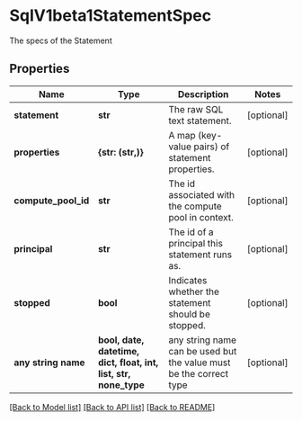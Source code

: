 # SqlV1beta1StatementSpec

The specs of the Statement

## Properties
Name | Type | Description | Notes
------------ | ------------- | ------------- | -------------
**statement** | **str** | The raw SQL text statement. | [optional] 
**properties** | **{str: (str,)}** | A map (key-value pairs) of statement properties. | [optional] 
**compute_pool_id** | **str** | The id associated with the compute pool in context. | [optional] 
**principal** | **str** | The id of a principal this statement runs as. | [optional] 
**stopped** | **bool** | Indicates whether the statement should be stopped. | [optional] 
**any string name** | **bool, date, datetime, dict, float, int, list, str, none_type** | any string name can be used but the value must be the correct type | [optional]

[[Back to Model list]](../README.md#documentation-for-models) [[Back to API list]](../README.md#documentation-for-api-endpoints) [[Back to README]](../README.md)


